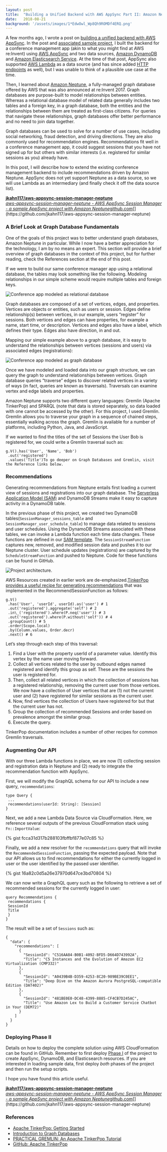 ```yaml
---
layout:	post
title:	"Building a Unified Backend with AWS AppSync Part II: Amazon Neptune"
date:	2018-08-21
background: '/assets/images/1*EdwOwl_Wp8Qh9ROMDf4ERQ.png'
---
```

  
A few months ago, I wrote a post on [building a unified backend with AWS AppSync](https://medium.com/@joshua.a.kahn/building-a-unified-backend-with-aws-appsync-553263ececde). In the post and [associated sample project](https://github.com/jkahn117/aws-appsync-session-manager), I built the backend for a conference management app (akin to what you might find at AWS re:Invent) using [AWS AppSync](https://aws.amazon.com/appsync/) and two data sources, [Amazon DynamoDB](https://aws.amazon.com/dynamodb/) and [Amazon Elasticsearch Service](https://aws.amazon.com/elasticsearch-service/). At the time of that post, AppSync also supported [AWS Lambda](https://aws.amazon.com/lambda/) as a data source (and has since added [HTTP endpoints](https://docs.aws.amazon.com/appsync/latest/devguide/tutorial-http-resolvers.html) as well), but I was unable to think of a plausible use case at the time.

Then, I learned about [Amazon Neptune](https://aws.amazon.com/neptune/), a fully-managed graph database offered by AWS that was also announced at re:Invent 2017. Graph databases are purpose-built to model relationships between entities. Whereas a relational database model of related data generally includes two tables and a foreign key, in a graph database, both the entities and the relationships between them are treated as first-class citizens. For queries that navigate these relationships, graph databases offer better performance and no need to join data together.

Graph databases can be used to solve for a number of use cases, including social networking, fraud detection, and driving directions. They are also commonly used for recommendation engines. Recommendations fit well in a conference management app, it could suggest sessions that you have not signed up for but others with similar interests (i.e. registered for similar sessions as you) already have.

In this post, I will describe how to extend the existing conference management backend to include recommendations driven by Amazon Neptune. AppSync does not yet support Neptune as a data source, so we will use Lambda as an intermediary (and finally check it off the data source list).

[**jkahn117/aws-appsync-session-manager-neptune**  
*aws-appsync-session-manager-neptune - AWS AppSync Session Manager - a sample AppSync project with Amazon Neptune*github.com](https://github.com/jkahn117/aws-appsync-session-manager-neptune "https://github.com/jkahn117/aws-appsync-session-manager-neptune")[](https://github.com/jkahn117/aws-appsync-session-manager-neptune)

### A Brief Look at Graph Database Fundamentals

One of the goals of this project was to better understand graph databases, Amazon Neptune in particular. While I now have a better appreciation for the technology, I am by no means an expert. This section will provide a brief overview of graph databases in the context of this project, but for further reading, check the References section at the end of this post.

If we were to build our same conference manager app using a relational database, the tables may look something like the following. Modeling relationships in our simple scheme would require multiple tables and foreign keys.

![Conference app modeled as relational database](/assets/images/1*3VdYPQdKzlBadzH_i8BWBQ.png)

Graph databases are composed of a set of vertices, edges, and properties. Vertices are objects or entities, such as users or session. Edges define relationship(s) between vertices, in our example, users “register” for sessions. Both vertices and edges can have properties, for example a name, start time, or description. Vertices and edges also have a label, which defines their type. Edges also have direction, in and out.

Mapping our simple example above to a graph database, it is easy to understand the relationships between vertices (sessions and users) via associated edges (registrations):

![Conference app modeled as graph database](/assets/images/1*DfQ-LPSnXzpnClBnzSNz8g.png)

Once we have modeled and loaded data into our graph structure, we can query the graph to understand relationships between vertices. Graph database queries “traverse” edges to discover related vertices in a variety of ways (in fact, queries are known as traversals). Traversals can examine vertex and edge labels and properties.

Amazon Neptune supports two different query languages: Gremlin (Apache TinkerPop) and SPARQL (note that data is stored separately, so data loaded with one cannot be accessed by the other). For this project, I used Gremlin. Gremlin allows you to traverse your graph in a sequence of chained steps, essentially walking across the graph. Gremlin is available for a number of platforms, including Python, Java, and JavaScript.

If we wanted to find the titles of the set of Sessions the User Bob is registered for, we could write a Gremlin traversal such as:

```
g.V().has('User', 'Name', 'Bob')  
 .out('registered')  
 .values('Title')To go deeper on Graph Databases and Gremlin, visit the Reference links below.
 ```

### Recommendations

Generating recommendations from Neptune entails first loading a current view of sessions and registrations into our graph database. The [Serverless Application Model (SAM)](https://github.com/awslabs/serverless-application-model) and DynamoDB Streams make it easy to capture activity in a DynamoDB table.

In the previous phase of this project, we created two DynamoDB tables(`SessionManager_sessions_table` and `SessionManager_user_schedule_table`) to manage data related to sessions and user schedules. Using the DynamoDB Streams associated with these tables, we can invoke a Lambda function each time data changes. These functions are defined in our [SAM template](https://github.com/jkahn117/aws-appsync-session-manager-neptune/blob/master/template.yaml). The `SessionStreamFunction` captures new, removed, and modified session data and pushes it to our Neptune cluster. User schedule updates (registrations) are captured by the `ScheduleStreamFunction` and pushed to Neptune. Code for these functions can be found in GitHub.

![Project architecture.](/assets/images/1*EdwOwl_Wp8Qh9ROMDf4ERQ.png)

AWS Resources created in earlier work are de-emphasized.[TinkerPop provides a useful recipe for generating recommendations](https://tinkerpop.apache.org/docs/current/recipes/#recommendation) that was implemented in the RecommendSessionFunction as follows:

```
g.V()  
 .has('User', 'userId', userId).as('user') # 1  
 .out('registered').aggregate('self') # 2  
 .in\_('registered').where(P.neq('user')) # 3  
 .out('registered').where(P.without('self')) # 4  
 .groupCount() # 5  
 .order(Scope.local)  
 .by(Column.values, Order.decr)  
 .next() # 6
 ```

 Let’s step through each step of this traversal:

1. Find a User with the property userId of a parameter value. Identify this vertex by the name user moving forward.
2. Collect all vertices related to the user by outbound edges named registered and identify this group as self. These are the sessions the user is registered for.
3. Then, collect all related vertices in which the collection of sessions has a registered relationship, removing the current user from those vertices. We now have a collection of User vertices that are (1) not the current user and (2) have registered for similar sessions as the current user.
4. Now, find vertices the collection of Users have registered for but that the current user has not.
5. Group the collection of recommended Sessions and order based on prevalence amongst the similar group.
6. Execute the query.


TinkerPop documentation includes a number of other recipes for common Gremlin traversals.

### Augmenting Our API

With our three Lambda functions in place, we are now (1) collecting session and registration data in Neptune and (2) ready to integrate the recommendation function with AppSync.

First, we will modify the GraphQL schema for our API to include a new query, `recommendations`:

```
type Query {  
 ...  
 recommendations(userId: String): [Session]  
}
```

Next, we add a new Lambda Data Source via CloudFormation. Here, we reference several outputs of the previous CloudFormation stack using `Fn::ImportValue`:

{% gist fcca31d317b288103fbffbf877e07c85 %}

Finally, we add a new resolver for the `recommendations` query that will invoke the `RecommendedSessionFunction`, passing the expected payload. Note that our API allows us to find recommendations for either the currently logged in user or the user identified by the passed user identifier.

{% gist 16a82c0d5a26e37970d647ce3bd70804 %}

We can now write a GraphQL query such as the following to retrieve a set of recommended sessions for the currently logged in user:

```
query Recommendations {  
 recommendations {  
 SessionId  
 Title  
 }  
}
```

The result will be a set of `Sessions` such as:

```
{  
  "data": {  
    "recommendations": [  
      {  
        "SessionId": "C516AA84-B0B1-4092-BFD5-D664D743992A",  
        "Title": "C5 Instances and the Evolution of Amazon EC2 Virtualization (CMP332)"  
      },  
      {  
        "SessionId": "A0439B4B-D359-4253-8C20-989BE39C0EE1",  
        "Title": "Deep Dive on the Amazon Aurora PostgreSQL-compatible Edition (DAT402)"  
      },  
      {  
        "SessionId": "481BE0E0-DC48-4399-8885-CF4CB7D245AC",  
        "Title": "Use Amazon Lex to Build a Customer Service Chatbot in Your (DEM72)"  
      }
    ]  
  }  
}
```

### Deploying Phase II

Details on how to deploy the complete solution using AWS CloudFormation can be found in GitHub. Remember to first deploy [Phase I](https://github.com/jkahn117/aws-appsync-session-manager) of the project to create AppSync, DynamoDB, and Elasticsearch resources. If you are interested in loading sample data, first deploy *both* phases of the project and then run the setup scripts.

I hope you have found this article useful.

[**jkahn117/aws-appsync-session-manager-neptune**  
*aws-appsync-session-manager-neptune - AWS AppSync Session Manager - a sample AppSync project with Amazon Neptune*github.com](https://github.com/jkahn117/aws-appsync-session-manager-neptune "https://github.com/jkahn117/aws-appsync-session-manager-neptune")[](https://github.com/jkahn117/aws-appsync-session-manager-neptune)

### References

* [Apache TinkerPop: Getting Started](https://tinkerpop.apache.org/docs/3.1.0-incubating/tutorials-getting-started.html)
* [Introduction to Graph Databases](https://medium.com/@Kelsey.Whitehead/introduction-to-graph-databases-1f2480ede21c)
* [PRACTICAL GREMLIN: An Apache TinkerPop Tutorial](https://kelvinlawrence.net/book/Gremlin-Graph-Guide.html)
* [GitHub: Apache TinkerPop](https://github.com/apache/tinkerpop)
  